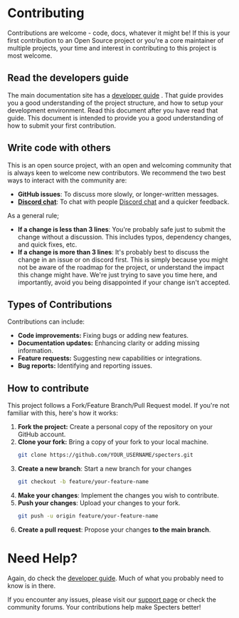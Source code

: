 # Contributing

Contributions are welcome - code, docs, whatever it might be! If this is your first contribution to an Open Source project or you're a core maintainer of multiple projects, your time and interest in contributing to this project is most welcome.

## Read the developers guide

The main documentation site has a [developer guide](https://docs.specters.com/developer-guide) . That guide provides you a good understanding of the project structure, and how to setup your development environment. Read this document after you have read that guide. This document is intended to provide you a good understanding of how to submit your first contribution.

## Write code with others

This is an open source project, with an open and welcoming community that is always keen to welcome new contributors. We recommend the two best ways to interact with the community are:

- **GitHub issues**: To discuss more slowly, or longer-written messages.
- **[Discord chat](https://discord.specters.com)**: To chat with people [Discord chat](https://discord.specters.com/) and a quicker feedback.

As a general rule;

- **If a change is less than 3 lines**: You're probably safe just to submit the change without a discussion. This includes typos, dependency changes, and quick fixes, etc.
- **If a change is more than 3 lines**: It's probably best to discuss the change in an issue or on discord first. This is simply because you might not be aware of the roadmap for the project, or understand the impact this change might have. We're just trying to save you time here, and importantly, avoid you being disappointed if your change isn't accepted.

## Types of Contributions

Contributions can include:

- **Code improvements:** Fixing bugs or adding new features.
- **Documentation updates:** Enhancing clarity or adding missing information.
- **Feature requests:** Suggesting new capabilities or integrations.
- **Bug reports:** Identifying and reporting issues.

## How to contribute

This project follows a Fork/Feature Branch/Pull Request model. If you're not familiar with this, here's how it works:

1. **Fork the project:** Create a personal copy of the repository on your GitHub account.
2. **Clone your fork:** Bring a copy of your fork to your local machine.
   ```bash
   git clone https://github.com/YOUR_USERNAME/specters.git
   ```
3. **Create a new branch**: Start a new branch for your changes
   ```bash
   git checkout -b feature/your-feature-name
   ```
4. **Make your changes**: Implement the changes you wish to contribute.
5. **Push your changes**: Upload your changes to your fork.
   ```bash
   git push -u origin feature/your-feature-name
   ```
6. **Create a pull request**: Propose your changes **to the main branch**.

# Need Help?

Again, do check the [developer guide](https://docs.specters.com/developer-guide). Much of what you probably need to know is in there.

If you encounter any issues, please visit our [support page](https://docs.specters.com/support) or check the community forums. Your contributions help make Specters better!
